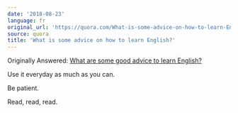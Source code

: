 ```yaml
---
date: '2018-08-23'
language: fr
original_url: 'https://quora.com/What-is-some-advice-on-how-to-learn-English/answer/Clément-Renaud'
source: quora
title: 'What is some advice on how to learn English?'
---
```


Originally Answered: [What are some good advice to learn
English?](http://quora.com/What-are-some-good-advice-to-learn-English?no_redirect=1)

Use it everyday as much as you can.

Be patient.

Read, read, read.
